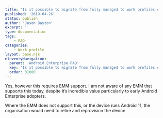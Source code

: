 ```yaml
---
title: "Is it possible to migrate from fully managed to work profiles on fully managed devices?"
published: '2019-04-26'
status: publish
author: 'Jason Bayton'
excerpt: ''
type: documentation
tags: 
    - FAQ
categories:
    - Work profile
layout: base.njk
eleventyNavigation:
  parent: 'Android Enterprise FAQ'
  key: "Is it possible to migrate from fully managed to work profiles on fully managed devices?"
  order: 31000
--- 
```

Yes, however this requires EMM support. I am not aware of any EMM that supports this today, despite it’s incredible value particularly to early Android Enterprise adopters.

Where the EMM does not support this, or the device runs Android 11, the organisation would need to retire and reprovision the device.

